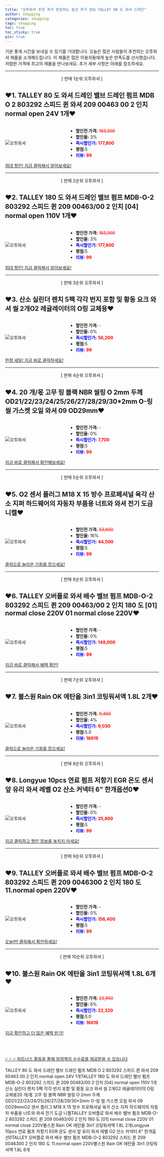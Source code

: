 ```yaml
---
title: "오투와셔 추천 즉각 반응하는 옵션 추가 정보 TALLEY 80 도 와셔 드레인"
author: shopping
categories: shopping
tags: shopping
toc: true
toc_sticky: true
pin: true
---
```

기분 좋게 시간을 보내실 수 있기를 기대합니다. 오늘은 많은 사람들이 추천하는 오투와셔 제품을 소개해드립니다. 이 제품은 많은 이용자들에게 높은 만족도를 선사했습니다. 저렴한 가격에 최고의 제품을 만나보세요. 추가 세부 사항은 아래를 참조하세요.

---
<p class="toplist" style="margin: 0 auto; display: block; width: fit-content;">[ 판매 1순위 오투와셔 ]</p>

<h2><strong>❤️1. TALLEY 80 도 와셔 드레인 밸브 드레인 펌프 MDB O 2 803292 스피드 퀸 와셔 209 00463 00 2 인치 normal open 24V 1개❤️</strong></h2>

<div style="display: flex; align-items: center;">
    <div style="flex: 0.4;">
        <img src="https://thumbnail9.coupangcdn.com/thumbnails/remote/230x230ex/image/vendor_inventory/a248/ab87a393e9a91491f1aa9e701459cf7f982c614fd6ebb3134d6344eac7ed.jpg" alt="오투와셔" style="max-width: 100%;">
    </div>
    <div style="flex: 0.6; margin-left: 10px;">
        <ul>
            <li><strong>할인전 가격:</strong> <del style="color: red;">183,300</del></li>
            <li><strong>할인율:</strong> 3%</li>
            <li><span style='color:blue'><strong>즉시할인가:</strong></span> <span style='color:red'><strong>177,800</strong></span></li>
            <li><strong>평점:</strong>5</li>
            <li><span style='color:blue'><strong>리뷰:</strong></span> <span style='color:red'><strong>99</strong></span></li>
        </ul>
    </div>
</div>
<div class="center">
    <a href="https://selin100587001.github.io?lptag=AF9450613&subid=githubio&pageKey=8252587428&traceid=V0-153&itemId=23761158891&vendorItemId=90785566344" class="myButton">
        최대 할인! 지금 클릭해서 알아보세요!
    </a>
</div>


---
<p class="toplist" style="margin: 0 auto; display: block; width: fit-content;">[ 판매 2순위 오투와셔 ]</p>

<h2><strong>❤️2. TALLEY 180 도 와셔 드레인 밸브 펌프 MDB-O-2 803292 스피드 퀸 209 00463/00 2 인치 [04] normal open 110V 1개❤️</strong></h2>

<div style="display: flex; align-items: center;">
    <div style="flex: 0.4;">
        <img src="https://thumbnail9.coupangcdn.com/thumbnails/remote/230x230ex/image/vendor_inventory/a248/ab87a393e9a91491f1aa9e701459cf7f982c614fd6ebb3134d6344eac7ed.jpg" alt="오투와셔" style="max-width: 100%;">
    </div>
    <div style="flex: 0.6; margin-left: 10px;">
        <ul>
            <li><strong>할인전 가격:</strong> <del style="color: red;">183,300</del></li>
            <li><strong>할인율:</strong> 3%</li>
            <li><span style='color:blue'><strong>즉시할인가:</strong></span> <span style='color:red'><strong>177,800</strong></span></li>
            <li><strong>평점:</strong>5</li>
            <li><span style='color:blue'><strong>리뷰:</strong></span> <span style='color:red'><strong>99</strong></span></li>
        </ul>
    </div>
</div>
<div class="center">
    <a href="https://selin100587001.github.io?lptag=AF9450613&subid=githubio&pageKey=8250617824&traceid=V0-153&itemId=23752477058&vendorItemId=90785566328" class="myButton">
        최대 할인! 지금 클릭해서 알아보세요!
    </a>
</div>


---
<p class="toplist" style="margin: 0 auto; display: block; width: fit-content;">[ 판매 3순위 오투와셔 ]</p>

<h2><strong>❤️3. 산소 실린더 렌치 5팩 각각 번지 포함 및 황동 요크 와셔 씰 2개O2 레귤레이터의 O링 교체용❤️</strong></h2>

<div style="display: flex; align-items: center;">
    <div style="flex: 0.4;">
        <img src="https://thumbnail10.coupangcdn.com/thumbnails/remote/230x230ex/image/vendor_inventory/c511/8bbd5c02d7794902a73f5afa90adb7cc9da8a2f458a1c98ed9b9e39d33cb.jpg" alt="오투와셔" style="max-width: 100%;">
    </div>
    <div style="flex: 0.6; margin-left: 10px;">
        <ul>
            <li><strong>할인전 가격:</strong> <del style="color: red;">-</del></li>
            <li><strong>할인율:</strong> 0%</li>
            <li><span style='color:blue'><strong>즉시할인가:</strong></span> <span style='color:red'><strong>56,200</strong></span></li>
            <li><strong>평점:</strong>5</li>
            <li><span style='color:blue'><strong>리뷰:</strong></span> <span style='color:red'><strong>99</strong></span></li>
        </ul>
    </div>
</div>
<div class="center">
    <a href="https://selin100587001.github.io?lptag=AF9450613&subid=githubio&pageKey=8082491061&traceid=V0-153&itemId=22797576698&vendorItemId=89832528587" class="myButton">
        한정 세일! 지금 바로 클릭하세요!
    </a>
</div>


---
<p class="toplist" style="margin: 0 auto; display: block; width: fit-content;">[ 판매 4순위 오투와셔 ]</p>

<h2><strong>❤️4. 20 개/몫 고무 링 블랙 NBR 씰링 O 2mm 두께 OD21/22/23/24/25/26/27/28/29/30*2mm O-링 씰 가스켓 오일 와셔 09 OD29mm❤️</strong></h2>

<div style="display: flex; align-items: center;">
    <div style="flex: 0.4;">
        <img src="https://thumbnail8.coupangcdn.com/thumbnails/remote/230x230ex/image/vendor_inventory/3e96/c9b4a479894a437cd6cda97fd325504cbebc9756e9b39ba233e64ec03d36.jpg" alt="오투와셔" style="max-width: 100%;">
    </div>
    <div style="flex: 0.6; margin-left: 10px;">
        <ul>
            <li><strong>할인전 가격:</strong> <del style="color: red;">-</del></li>
            <li><strong>할인율:</strong> 0%</li>
            <li><span style='color:blue'><strong>즉시할인가:</strong></span> <span style='color:red'><strong>7,700</strong></span></li>
            <li><strong>평점:</strong>5</li>
            <li><span style='color:blue'><strong>리뷰:</strong></span> <span style='color:red'><strong>99</strong></span></li>
        </ul>
    </div>
</div>
<div class="center">
    <a href="https://selin100587001.github.io?lptag=AF9450613&subid=githubio&pageKey=7329491019&traceid=V0-153&itemId=18814493971&vendorItemId=90789606191" class="myButton">
        지금 바로 클릭해서 확인해보세요!
    </a>
</div>


---
<p class="toplist" style="margin: 0 auto; display: block; width: fit-content;">[ 판매 5순위 오투와셔 ]</p>

<h2><strong>❤️5. O2 센서 플러그 M18 X 15 방수 프로페셔널 육각 산소 지퍼 하드웨어의 자동차 부품용 너트와 와셔 전기 도금 니켈❤️</strong></h2>

<div style="display: flex; align-items: center;">
    <div style="flex: 0.4;">
        <img src="https://thumbnail9.coupangcdn.com/thumbnails/remote/230x230ex/image/vendor_inventory/c9c2/4964a004024da5b4a63cf6e73aa5b1b54a882e2642936fec89e2d46009c3.jpg" alt="오투와셔" style="max-width: 100%;">
    </div>
    <div style="flex: 0.6; margin-left: 10px;">
        <ul>
            <li><strong>할인전 가격:</strong> <del style="color: red;">53,600</del></li>
            <li><strong>할인율:</strong> 16%</li>
            <li><span style='color:blue'><strong>즉시할인가:</strong></span> <span style='color:red'><strong>44,500</strong></span></li>
            <li><strong>평점:</strong>5</li>
            <li><span style='color:blue'><strong>리뷰:</strong></span> <span style='color:red'><strong>99</strong></span></li>
        </ul>
    </div>
</div>
<div class="center">
    <a href="https://selin100587001.github.io?lptag=AF9450613&subid=githubio&pageKey=8185017985&traceid=V0-153&itemId=23406985149&vendorItemId=90434138390" class="myButton">
        클릭으로 놀라운 기회를 잡으세요!
    </a>
</div>


---
<p class="toplist" style="margin: 0 auto; display: block; width: fit-content;">[ 판매 6순위 오투와셔 ]</p>

<h2><strong>❤️6. TALLEY 오버플로 와셔 배수 밸브 펌프 MDB-O-2 803292 스피드 퀸 209 00463/00 2 인치 180 도 [01] normal close  220V 01 normal close  220V❤️</strong></h2>

<div style="display: flex; align-items: center;">
    <div style="flex: 0.4;">
        <img src="https://thumbnail10.coupangcdn.com/thumbnails/remote/230x230ex/image/vendor_inventory/fa55/4f9d642dae3cfbbe595abe92562e4dc880b97e332aae891f7bf742618646.jpg" alt="오투와셔" style="max-width: 100%;">
    </div>
    <div style="flex: 0.6; margin-left: 10px;">
        <ul>
            <li><strong>할인전 가격:</strong> <del style="color: red;">-</del></li>
            <li><strong>할인율:</strong> 0%</li>
            <li><span style='color:blue'><strong>즉시할인가:</strong></span> <span style='color:red'><strong>149,000</strong></span></li>
            <li><strong>평점:</strong>5</li>
            <li><span style='color:blue'><strong>리뷰:</strong></span> <span style='color:red'><strong>99</strong></span></li>
        </ul>
    </div>
</div>
<div class="center">
    <a href="https://selin100587001.github.io?lptag=AF9450613&subid=githubio&pageKey=7519994759&traceid=V0-153&itemId=19721471154&vendorItemId=87074713463" class="myButton">
        지금 바로 클릭해서 혜택 확인!
    </a>
</div>


---
<p class="toplist" style="margin: 0 auto; display: block; width: fit-content;">[ 판매 7순위 오투와셔 ]</p>

<h2><strong>❤️7. 불스원 Rain OK 에탄올 3in1 코팅워셔액 1.8L 2개❤️</strong></h2>

<div style="display: flex; align-items: center;">
    <div style="flex: 0.4;">
        <img src="https://thumbnail6.coupangcdn.com/thumbnails/remote/230x230ex/image/retail/images/3d0962f4-3bab-47c3-a166-f06e40f885de6093735601007011720.png" alt="오투와셔" style="max-width: 100%;">
    </div>
    <div style="flex: 0.6; margin-left: 10px;">
        <ul>
            <li><strong>할인전 가격:</strong> <del style="color: red;">9,460</del></li>
            <li><strong>할인율:</strong> 4%</li>
            <li><span style='color:blue'><strong>즉시할인가:</strong></span> <span style='color:red'><strong>9,030</strong></span></li>
            <li><strong>평점:</strong>5.0</li>
            <li><span style='color:blue'><strong>리뷰:</strong></span> <span style='color:red'><strong>16619</strong></span></li>
        </ul>
    </div>
</div>
<div class="center">
    <a href="https://selin100587001.github.io?lptag=AF9450613&subid=githubio&pageKey=5749856293&traceid=V0-153&itemId=12501743947&vendorItemId=86481822530" class="myButton">
        클릭으로 놀라운 기회를 잡으세요!
    </a>
</div>


---
<p class="toplist" style="margin: 0 auto; display: block; width: fit-content;">[ 판매 8순위 오투와셔 ]</p>

<h2><strong>❤️8. Longyue 10pcs 연료 펌프 저항기 EGR 온도 센서 앞 유리 와셔 레벨 O2 산소 커넥터 6" 한개옵션0❤️</strong></h2>

<div style="display: flex; align-items: center;">
    <div style="flex: 0.4;">
        <img src="https://thumbnail6.coupangcdn.com/thumbnails/remote/230x230ex/image/vendor_inventory/ce97/9e389e9c48e6d0b4826bcddf19a6b21814bc1254810ad06502c6f59e93bb.jpg" alt="오투와셔" style="max-width: 100%;">
    </div>
    <div style="flex: 0.6; margin-left: 10px;">
        <ul>
            <li><strong>할인전 가격:</strong> <del style="color: red;">-</del></li>
            <li><strong>할인율:</strong> 0%</li>
            <li><span style='color:blue'><strong>즉시할인가:</strong></span> <span style='color:red'><strong>25,800</strong></span></li>
            <li><strong>평점:</strong>5</li>
            <li><span style='color:blue'><strong>리뷰:</strong></span> <span style='color:red'><strong>99</strong></span></li>
        </ul>
    </div>
</div>
<div class="center">
    <a href="https://selin100587001.github.io?lptag=AF9450613&subid=githubio&pageKey=7852142732&traceid=V0-153&itemId=21404593379&vendorItemId=88461166585" class="myButton">
        지금 클릭하고 할인 정보를 놓치지 마세요!
    </a>
</div>


---
<p class="toplist" style="margin: 0 auto; display: block; width: fit-content;">[ 판매 9순위 오투와셔 ]</p>

<h2><strong>❤️9. TALLEY 오버플로 와셔 배수 밸브 펌프 MDB-O-2 803292 스피드 퀸 209 0046300 2 인치 180 도 11.normal open 220V❤️</strong></h2>

<div style="display: flex; align-items: center;">
    <div style="flex: 0.4;">
        <img src="https://thumbnail9.coupangcdn.com/thumbnails/remote/230x230ex/image/vendor_inventory/7994/872d117d141b7d6987bf3979bfdfb4102c95c9454698b503fbcae33460ab.jpg" alt="오투와셔" style="max-width: 100%;">
    </div>
    <div style="flex: 0.6; margin-left: 10px;">
        <ul>
            <li><strong>할인전 가격:</strong> <del style="color: red;">-</del></li>
            <li><strong>할인율:</strong> 0%</li>
            <li><span style='color:blue'><strong>즉시할인가:</strong></span> <span style='color:red'><strong>156,400</strong></span></li>
            <li><strong>평점:</strong>5</li>
            <li><span style='color:blue'><strong>리뷰:</strong></span> <span style='color:red'><strong>99</strong></span></li>
        </ul>
    </div>
</div>
<div class="center">
    <a href="https://selin100587001.github.io?lptag=AF9450613&subid=githubio&pageKey=7482741838&traceid=V0-153&itemId=19549697336&vendorItemId=87074713455" class="myButton">
        오늘만! 클릭해서 확인하세요!
    </a>
</div>


---
<p class="toplist" style="margin: 0 auto; display: block; width: fit-content;">[ 판매 10순위 오투와셔 ]</p>

<h2><strong>❤️10. 불스원 Rain OK 에탄올 3in1 코팅워셔액 1.8L 6개❤️</strong></h2>

<div style="display: flex; align-items: center;">
    <div style="flex: 0.4;">
        <img src="https://thumbnail8.coupangcdn.com/thumbnails/remote/230x230ex/image/retail/images/3738924103230369-ac1e2c66-6c18-4fe2-87fa-033afb59feb1.jpg" alt="오투와셔" style="max-width: 100%;">
    </div>
    <div style="flex: 0.6; margin-left: 10px;">
        <ul>
            <li><strong>할인전 가격:</strong> <del style="color: red;">23,950</del></li>
            <li><strong>할인율:</strong> 6%</li>
            <li><span style='color:blue'><strong>즉시할인가:</strong></span> <span style='color:red'><strong>22,320</strong></span></li>
            <li><strong>평점:</strong>5.0</li>
            <li><span style='color:blue'><strong>리뷰:</strong></span> <span style='color:red'><strong>16619</strong></span></li>
        </ul>
    </div>
</div>
<div class="center">
    <a href="https://selin100587001.github.io?lptag=AF9450613&subid=githubio&pageKey=5749856293&traceid=V0-153&itemId=9704922684&vendorItemId=76988812577" class="myButton">
        지금 확인하고 더 많은 혜택 받기!
    </a>
</div>

<br><br><br>[💦 💦 💦 파트너스 활동을 통해 일정액의 수수료를 제공받을 수 있습니다](https://link.coupang.com/a/bcpT2c)<br><br>TALLEY 80 도 와셔 드레인 밸브 드레인 펌프 MDB O 2 803292 스피드 퀸 와셔 209 00463 00 2 인치 normal open 24V 1개TALLEY 180 도 와셔 드레인 밸브 펌프 MDB-O-2 803292 스피드 퀸 209 00463/00 2 인치 [04] normal open 110V 1개산소 실린더 렌치 5팩 각각 번지 포함 및 황동 요크 와셔 씰 2개O2 레귤레이터의 O링 교체용20 개/몫 고무 링 블랙 NBR 씰링 O 2mm 두께 OD21/22/23/24/25/26/27/28/29/30*2mm O-링 씰 가스켓 오일 와셔 09 OD29mmO2 센서 플러그 M18 X 15 방수 프로페셔널 육각 산소 지퍼 하드웨어의 자동차 부품용 너트와 와셔 전기 도금 니켈TALLEY 오버플로 와셔 배수 밸브 펌프 MDB-O-2 803292 스피드 퀸 209 00463/00 2 인치 180 도 [01] normal close  220V 01 normal close  220V불스원 Rain OK 에탄올 3in1 코팅워셔액 1.8L 2개Longyue 10pcs 연료 펌프 저항기 EGR 온도 센서 앞 유리 와셔 레벨 O2 산소 커넥터 6" 한개옵션0TALLEY 오버플로 와셔 배수 밸브 펌프 MDB-O-2 803292 스피드 퀸 209 0046300 2 인치 180 도 11.normal open 220V불스원 Rain OK 에탄올 3in1 코팅워셔액 1.8L 6개